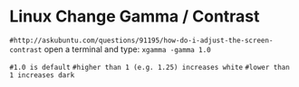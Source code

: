 # Linux Change Gamma / Contrast

`#http://askubuntu.com/questions/91195/how-do-i-adjust-the-screen-contrast`
open a terminal and type:
`xgamma -gamma 1.0`

`#1.0 is default`
`#higher than 1 (e.g. 1.25) increases white`
`#lower than 1 increases dark`